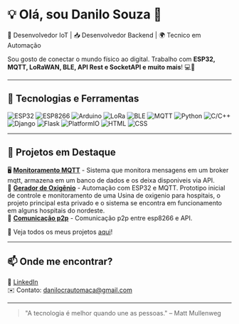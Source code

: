 # 💡 Olá, sou Danilo Souza 👋

🚀 Desenvolvedor IoT | 📥 Desenvolvedor Backend | 🌍 Tecnico em Automação  

Sou gosto de conectar o mundo físico ao digital. Trabalho com **ESP32, MQTT, LoRaWAN, BLE, API Rest e SocketAPI e muito mais**! 💻📡  

---

## 🔧 Tecnologias e Ferramentas
![ESP32](https://img.shields.io/badge/ESP32-Blue?style=for-the-badge&logo=espressif)
![ESP8266](https://img.shields.io/badge/ESP8266-Orange?style=for-the-badge&logo=espressif)
![Arduino](https://img.shields.io/badge/Arduino-00979D?style=for-the-badge&logo=arduino&logoColor=white)
![LoRa](https://img.shields.io/badge/LoRa-0F9D58?style=for-the-badge&logo=semtech&logoColor=white)
![BLE](https://img.shields.io/badge/Bluetooth%20Low%20Energy-0082FC?style=for-the-badge&logo=bluetooth&logoColor=white)
![MQTT](https://img.shields.io/badge/MQTT-660066?style=for-the-badge&logo=mqtt&logoColor=white)
![Python](https://img.shields.io/badge/Python-3776AB?style=for-the-badge&logo=python&logoColor=white)
![C/C++](https://img.shields.io/badge/C%2B%2B-00599C?style=for-the-badge&logo=c%2B%2B&logoColor=white)
![Django](https://img.shields.io/badge/Django-092E20?style=for-the-badge&logo=django&logoColor=white)
![Flask](https://img.shields.io/badge/Flask-000000?style=for-the-badge&logo=flask&logoColor=white)
![PlatformIO](https://img.shields.io/badge/PlatformIO-FF6600?style=for-the-badge&logo=platformio&logoColor=white)
![HTML](https://img.shields.io/badge/HTML5-E34F26?style=for-the-badge&logo=html5&logoColor=white)
![CSS](https://img.shields.io/badge/CSS3-1572B6?style=for-the-badge&logo=css3&logoColor=white)


---

## 📌 Projetos em Destaque  
🖥️ **[Monitoramento MQTT](https://github.com/danilotec/sistema_mqtt)** - Sistema que monitora mensagens em um broker mqtt, armazena em um banco de dados e os deixa disponiveis via API.  
🌱 **[Gerador de Oxigênio](https://github.com/danilotec/air-generator)** - Automação com ESP32 e MQTT. Prototipo inicial de controle e monitoramento de uma Usina de oxigenio para hospitais, o projeto principal esta privado e o sistema se encontra em funcionamento em alguns hospitais do nordeste.                                                                                        
🔗 **[Comunicação p2p](https://github.com/danilotec/p2p-communication)** - Comunicação p2p entre esp8266 e API.

🎯 Veja todos os meus projetos [aqui](https://github.com/danilotec?tab=repositories&q)!  

---

## 📫 Onde me encontrar?  
📎 [LinkedIn](https://www.linkedin.com/in/danilo-souza-516995240?utm_source=share&utm_campaign=share_via&utm_content=profile&utm_medium=android_app)   
✉️ Contato: danilocrautomaca@gmail.com  

---

> "A tecnologia é melhor quando une as pessoas." – Matt Mullenweg  
